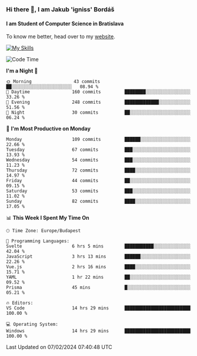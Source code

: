 ### Hi there 👋, I am Jakub 'igniss' Bordáš

#### I am Student of Computer Science in Bratislava
To know me better, head over to my [website](https://bordas.sk).

[![My Skills](https://skillicons.dev/icons?i=js,html,css,figma,svelte,java,kotlin,python,postgresql,typescript,nest,nodejs)](https://bordas.sk)


<!--START_SECTION:waka-->
![Code Time](http://img.shields.io/badge/Code%20Time-1%2C399%20hrs%2018%20mins-blue)

**I'm a Night 🦉** 

```text
🌞 Morning                43 commits          ██░░░░░░░░░░░░░░░░░░░░░░░   08.94 % 
🌆 Daytime                160 commits         ████████░░░░░░░░░░░░░░░░░   33.26 % 
🌃 Evening                248 commits         █████████████░░░░░░░░░░░░   51.56 % 
🌙 Night                  30 commits          ██░░░░░░░░░░░░░░░░░░░░░░░   06.24 % 
```
📅 **I'm Most Productive on Monday** 

```text
Monday                   109 commits         ██████░░░░░░░░░░░░░░░░░░░   22.66 % 
Tuesday                  67 commits          ███░░░░░░░░░░░░░░░░░░░░░░   13.93 % 
Wednesday                54 commits          ███░░░░░░░░░░░░░░░░░░░░░░   11.23 % 
Thursday                 72 commits          ████░░░░░░░░░░░░░░░░░░░░░   14.97 % 
Friday                   44 commits          ██░░░░░░░░░░░░░░░░░░░░░░░   09.15 % 
Saturday                 53 commits          ███░░░░░░░░░░░░░░░░░░░░░░   11.02 % 
Sunday                   82 commits          ████░░░░░░░░░░░░░░░░░░░░░   17.05 % 
```


📊 **This Week I Spent My Time On** 

```text
🕑︎ Time Zone: Europe/Budapest

💬 Programming Languages: 
Svelte                   6 hrs 5 mins        ███████████░░░░░░░░░░░░░░   42.04 % 
JavaScript               3 hrs 13 mins       ██████░░░░░░░░░░░░░░░░░░░   22.26 % 
Vue.js                   2 hrs 16 mins       ████░░░░░░░░░░░░░░░░░░░░░   15.71 % 
YAML                     1 hr 22 mins        ██░░░░░░░░░░░░░░░░░░░░░░░   09.52 % 
Prisma                   45 mins             █░░░░░░░░░░░░░░░░░░░░░░░░   05.21 % 

🔥 Editors: 
VS Code                  14 hrs 29 mins      █████████████████████████   100.00 % 

💻 Operating System: 
Windows                  14 hrs 29 mins      █████████████████████████   100.00 % 
```


 Last Updated on 07/02/2024 07:40:48 UTC
<!--END_SECTION:waka-->
